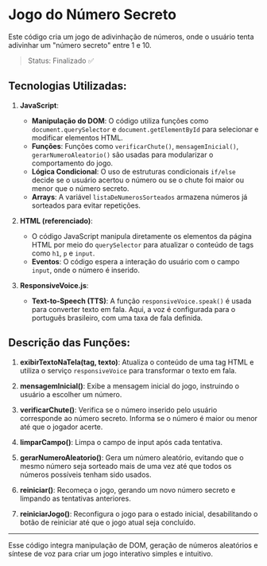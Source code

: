# Jogo do Número Secreto

Este código cria um jogo de adivinhação de números, onde o usuário tenta adivinhar um "número secreto" entre 1 e 10.

> Status: Finalizado ✅


## Tecnologias Utilizadas:

1. **JavaScript**:
   - **Manipulação do DOM**: O código utiliza funções como `document.querySelector` e `document.getElementById` para selecionar e modificar elementos HTML.
   - **Funções**: Funções como `verificarChute()`, `mensagemInicial()`, `gerarNumeroAleatorio()` são usadas para modularizar o comportamento do jogo.
   - **Lógica Condicional**: O uso de estruturas condicionais `if/else` decide se o usuário acertou o número ou se o chute foi maior ou menor que o número secreto.
   - **Arrays**: A variável `listaDeNumerosSorteados` armazena números já sorteados para evitar repetições.

2. **HTML (referenciado)**:
   - O código JavaScript manipula diretamente os elementos da página HTML por meio do `querySelector` para atualizar o conteúdo de tags como `h1`, `p` e `input`.
   - **Eventos**: O código espera a interação do usuário com o campo `input`, onde o número é inserido.

3. **ResponsiveVoice.js**:
   - **Text-to-Speech (TTS)**: A função `responsiveVoice.speak()` é usada para converter texto em fala. Aqui, a voz é configurada para o português brasileiro, com uma taxa de fala definida.

## Descrição das Funções:

1. **exibirTextoNaTela(tag, texto)**: Atualiza o conteúdo de uma tag HTML e utiliza o serviço `responsiveVoice` para transformar o texto em fala.

2. **mensagemInicial()**: Exibe a mensagem inicial do jogo, instruindo o usuário a escolher um número.

3. **verificarChute()**: Verifica se o número inserido pelo usuário corresponde ao número secreto. Informa se o número é maior ou menor até que o jogador acerte.

4. **limparCampo()**: Limpa o campo de input após cada tentativa.

5. **gerarNumeroAleatorio()**: Gera um número aleatório, evitando que o mesmo número seja sorteado mais de uma vez até que todos os números possíveis tenham sido usados.

6. **reiniciar()**: Recomeça o jogo, gerando um novo número secreto e limpando as tentativas anteriores.

7. **reiniciarJogo()**: Reconfigura o jogo para o estado inicial, desabilitando o botão de reiniciar até que o jogo atual seja concluído.

---

Esse código integra manipulação de DOM, geração de números aleatórios e síntese de voz para criar um jogo interativo simples e intuitivo.
